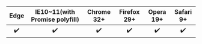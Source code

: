 | Edge |  IE10~11(with Promise polyfill)    | Chrome 32+ |  Firefox 29+ | Opera 19+ |  Safari 9+  |
| :-:  |   :-:                               |  :-:       |   :-:        | :-:         |   :--:     |
|  ✔️  |    ✔️	                             |   ✔️       |   ✔️         |  ✔️         |   ✔️       |
